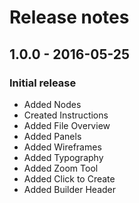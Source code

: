 # Release notes

<!-- Release notes authoring guidelines: http://keepachangelog.com/ -->

<!-- ## [Unreleased] -->

## 1.0.0 - 2016-05-25

### Initial release

* Added Nodes
* Created Instructions
* Added File Overview
* Added Panels
* Added Wireframes
* Added Typography
* Added Zoom Tool
* Added Click to Create
* Added Builder Header